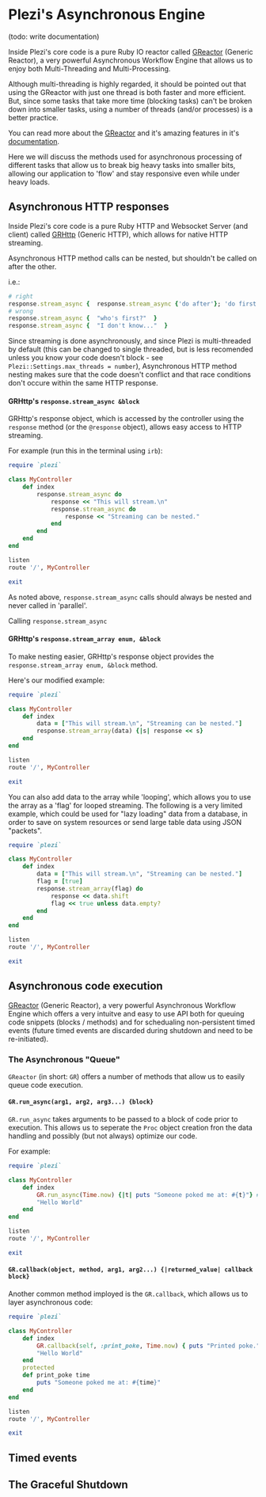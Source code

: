 # Plezi's Asynchronous Engine

(todo: write documentation)

Inside Plezi's core code is a pure Ruby IO reactor called [GReactor](https://github.com/boazsegev/GReactor) (Generic Reactor), a very powerful Asynchronous Workflow Engine that allows us to enjoy both Multi-Threading and Multi-Processing.

Although multi-threading is highly regarded, it should be pointed out that using the GReactor with just one thread is both faster and more efficient. But, since some tasks that take more time (blocking tasks) can't be broken down into smaller tasks, using a number of threads (and/or processes) is a better practice.

You can read more about the [GReactor](https://github.com/boazsegev/GReactor) and it's amazing features in it's [documentation](http://www.rubydoc.info/github/boazsegev/GReactor/master).

Here we will discuss the methods used for asynchronous processing of different tasks that allow us to break big heavy tasks into smaller bits, allowing our application to 'flow' and stay responsive even while under heavy loads.

## Asynchronous HTTP responses

Inside Plezi's core code is a pure Ruby HTTP and Websocket Server (and client) called [GRHttp](https://github.com/boazsegev/GRHttp) (Generic HTTP), which allows for native HTTP streaming.

Asynchronous HTTP method calls can be nested, but shouldn't be called on after the other.

i.e.:

```ruby
# right
response.stream_async {  response.stream_async {'do after'}; 'do first'  }
# wrong
response.stream_async {  "who's first?"  }
response.stream_async {  "I don't know..."  }
```

Since streaming is done asynchronously, and since Plezi is multi-threaded by default (this can be changed to single threaded, but is less recomended unless you know your code doesn't block - see `Plezi::Settings.max_threads = number`), Asynchronous HTTP method nesting makes sure that the code doesn't conflict and that race conditions don't occure within the same HTTP response.


#### GRHttp's `response.stream_async &block`

GRHttp's response object, which is accessed by the controller using the `response` method (or the `@response` object), allows easy access to HTTP streaming.

For example (run this in the terminal using `irb`):

```ruby
require `plezi`

class MyController
    def index
        response.stream_async do
            response << "This will stream.\n"
            response.stream_async do
                response << "Streaming can be nested."
            end
        end
    end
end

listen
route '/', MyController

exit
```

As noted above, `response.stream_async` calls should always be nested and never called in 'parallel'.

Calling `response.stream_async`

#### GRHttp's `response.stream_array enum, &block`

To make nesting easier, GRHttp's response object provides the `response.stream_array enum, &block` method.

Here's our modified example:

```ruby
require `plezi`

class MyController
    def index
        data = ["This will stream.\n", "Streaming can be nested."]
        response.stream_array(data) {|s| response << s}
    end
end

listen
route '/', MyController

exit
```

You can also add data to the array while 'looping', which allows you to use the array as a 'flag' for looped streaming. The following is a very limited example, which could be used for "lazy loading" data from a database, in order to save on system resources or send large table data using JSON "packets".

```ruby
require `plezi`

class MyController
    def index
        data = ["This will stream.\n", "Streaming can be nested."]
        flag = [true]
        response.stream_array(flag) do
            response << data.shift
            flag << true unless data.empty?
        end
    end
end

listen
route '/', MyController

exit
```



## Asynchronous code execution

[GReactor](https://github.com/boazsegev/GReactor) (Generic Reactor), a very powerful Asynchronous Workflow Engine which offers a very intuitve and easy to use API both for queuing code snippets (blocks / methods) and for schedualing non-persistent timed events (future timed events are discarded during shutdown and need to be re-initiated).

### The Asynchronous "Queue"

`GReactor` (in short: `GR`) offers a number of methods that allow us to easily queue code execution.


#### `GR.run_async(arg1, arg2, arg3...) {block}`

`GR.run_async` takes arguments to be passed to a block of code prior to execution. This allows us to seperate the `Proc` object creation fron the data handling and possibly (but not always) optimize our code.

For example:

```ruby
require `plezi`

class MyController
    def index
        GR.run_async(Time.now) {|t| puts "Someone poked me at: #{t}"} # maybe send an email?
        "Hello World"
    end
end

listen
route '/', MyController

exit
```

#### `GR.callback(object, method, arg1, arg2...) {|returned_value| callback block}`

Another common method imployed is the `GR.callback`, which allows us to layer asynchronous code:

```ruby
require `plezi`

class MyController
    def index
        GR.callback(self, :print_poke, Time.now) { puts "Printed poke."}
        "Hello World"
    end
    protected
    def print_poke time
        puts "Someone poked me at: #{time}"
    end
end

listen
route '/', MyController

exit
```



## Timed events

## The Graceful Shutdown


